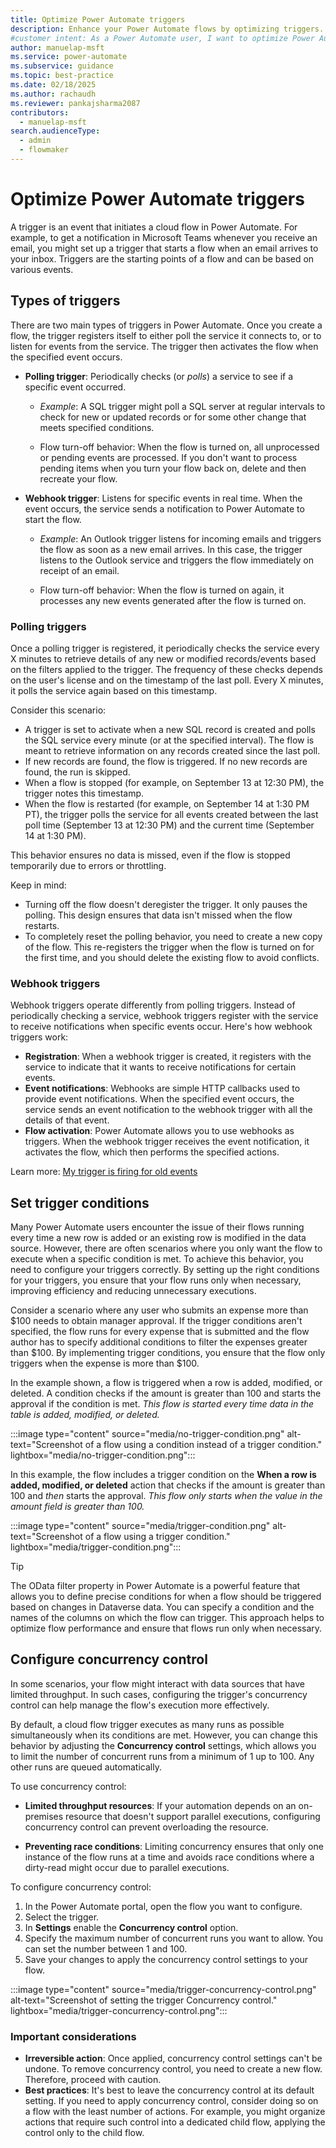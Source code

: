 ```yaml
---
title: Optimize Power Automate triggers
description: Enhance your Power Automate flows by optimizing triggers. Learn about polling and webhook triggers, setting conditions, and managing concurrency control.
#customer intent: As a Power Automate user, I want to optimize Power Automate triggers so that my flows run efficiently.
author: manuelap-msft
ms.service: power-automate
ms.subservice: guidance
ms.topic: best-practice
ms.date: 02/18/2025
ms.author: rachaudh
ms.reviewer: pankajsharma2087
contributors: 
  - manuelap-msft
search.audienceType: 
  - admin
  - flowmaker
---
```


# Optimize Power Automate triggers

A trigger is an event that initiates a cloud flow in Power Automate. For example, to get a notification in Microsoft Teams whenever you receive an email, you might set up a trigger that starts a flow when an email arrives to your inbox. Triggers are the starting points of a flow and can be based on various events.

## Types of triggers

There are two main types of triggers in Power Automate. Once you create a flow, the trigger registers itself to either poll the service it connects to, or to listen for events from the service. The trigger then activates the flow when the specified event occurs.

- **Polling trigger**: Periodically checks (or *polls*) a service to see if a specific event occurred. 

  - *Example*: A SQL trigger might poll a SQL server at regular intervals to check for new or updated records or for some other change that meets specified conditions.
  
  - Flow turn-off behavior: When the flow is turned on, all unprocessed or pending events are processed. If you don't want to process pending items when you turn your flow back on, delete and then recreate your flow.

- **Webhook trigger**: Listens for specific events in real time. When the event occurs, the service sends a notification to Power Automate to start the flow. 
 
  - *Example*: An Outlook trigger listens for incoming emails and triggers the flow as soon as a new email arrives. In this case, the trigger listens to the Outlook service and triggers the flow immediately on receipt of an email.

  - Flow turn-off behavior: When the flow is turned on again, it processes any new events generated after the flow is turned on.

### Polling triggers

Once a polling trigger is registered, it periodically checks the service every X minutes to retrieve details of any new or modified records/events based on the filters applied to the trigger. The frequency of these checks depends on the user's license and on the timestamp of the last poll. Every X minutes, it polls the service again based on this timestamp.

Consider this scenario:

- A trigger is set to activate when a new SQL record is created and polls the SQL service every minute (or at the specified interval). The flow is meant to retrieve information on any records created since the last poll.
- If new records are found, the flow is triggered. If no new records are found, the run is skipped.
- When a flow is stopped (for example, on September 13 at 12:30 PM), the trigger notes this timestamp.
- When the flow is restarted (for example, on September 14 at 1:30 PM PT), the trigger polls the service for all events created between the last poll time (September 13 at 12:30 PM) and the current time (September 14 at 1:30 PM).

This behavior ensures no data is missed, even if the flow is stopped temporarily due to errors or throttling.
   
Keep in mind:

- Turning off the flow doesn't deregister the trigger. It only pauses the polling. This design ensures that data isn't missed when the flow restarts.
- To completely reset the polling behavior, you need to create a new copy of the flow. This re-registers the trigger when the flow is turned on for the first time, and you should delete the existing flow to avoid conflicts.

### Webhook triggers

Webhook triggers operate differently from polling triggers. Instead of periodically checking a service, webhook triggers register with the service to receive notifications when specific events occur. Here's how webhook triggers work:

- **Registration**: When a webhook trigger is created, it registers with the service to indicate that it wants to receive notifications for certain events.
- **Event notifications**: Webhooks are simple HTTP callbacks used to provide event notifications. When the specified event occurs, the service sends an event notification to the webhook trigger with all the details of that event.
- **Flow activation**: Power Automate allows you to use webhooks as triggers. When the webhook trigger receives the event notification, it activates the flow, which then performs the specified actions.

Learn more: [My trigger is firing for old events](/power-automate/triggers-troubleshoot?tabs=classic-designer#my-trigger-is-firing-for-old-events)

## Set trigger conditions

Many Power Automate users encounter the issue of their flows running every time a new row is added or an existing row is modified in the data source. However, there are often scenarios where you only want the flow to execute when a specific condition is met. To achieve this behavior, you need to configure your triggers correctly. By setting up the right conditions for your triggers, you ensure that your flow runs only when necessary, improving efficiency and reducing unnecessary executions.

Consider a scenario where any user who submits an expense more than $100 needs to obtain manager approval. If the trigger conditions aren't specified, the flow runs for every expense that is submitted and the flow author has to specify additional conditions to filter the expenses greater than $100. By implementing trigger conditions, you ensure that the flow only triggers when the expense is more than $100.

In the example shown, a flow is triggered when a row is added, modified, or deleted. A condition checks if the amount is greater than 100 and starts the approval if the condition is met. *This flow is started every time data in the table is added, modified, or deleted.*

:::image type="content" source="media/no-trigger-condition.png" alt-text="Screenshot of a flow using a condition instead of a trigger condition." lightbox="media/no-trigger-condition.png":::

In this example, the flow includes a trigger condition on the **When a row is added, modified, or deleted** action that checks if the amount is greater than 100 and *then* starts the approval. *This flow only starts when the value in the amount field is greater than 100.*

:::image type="content" source="media/trigger-condition.png" alt-text="Screenshot of a flow using a trigger condition." lightbox="media/trigger-condition.png":::

> [!TIP]
> The OData filter property in Power Automate is a powerful feature that allows you to define precise conditions for when a flow should be triggered based on changes in Dataverse data. You can specify a condition and the names of the columns on which the flow can trigger. This approach helps to optimize flow performance and ensure that flows run only when necessary.

## Configure concurrency control

In some scenarios, your flow might interact with data sources that have limited throughput. In such cases, configuring the trigger's concurrency control can help manage the flow's execution more effectively. 

By default, a cloud flow trigger executes as many runs as possible simultaneously when its conditions are met. However, you can change this behavior by adjusting the **Concurrency control** settings, which allows you to limit the number of concurrent runs from a minimum of 1 up to 100. Any other runs are queued automatically.

To use concurrency control:

- **Limited throughput resources**: If your automation depends on an on-premises resource that doesn't support parallel executions, configuring concurrency control can prevent overloading the resource.

- **Preventing race conditions**: Limiting concurrency ensures that only one instance of the flow runs at a time and avoids race conditions where a dirty-read might occur due to parallel executions.

To configure concurrency control:

1. In the Power Automate portal, open the flow you want to configure. 
1. Select the trigger. 
1. In **Settings** enable the **Concurrency control** option.
1. Specify the maximum number of concurrent runs you want to allow. You can set the number between 1 and 100.
1. Save your changes to apply the concurrency control settings to your flow.

:::image type="content" source="media/trigger-concurrency-control.png" alt-text="Screenshot of setting the trigger Concurrency control." lightbox="media/trigger-concurrency-control.png":::

### Important considerations

- **Irreversible action**: Once applied, concurrency control settings can't be undone. To remove concurrency control, you need to create a new flow. Therefore, proceed with caution.
- **Best practices**: It's best to leave the concurrency control at its default setting. If you need to apply concurrency control, consider doing so on a flow with the least number of actions. For example, you might organize actions that require such control into a dedicated child flow, applying the control only to the child flow.